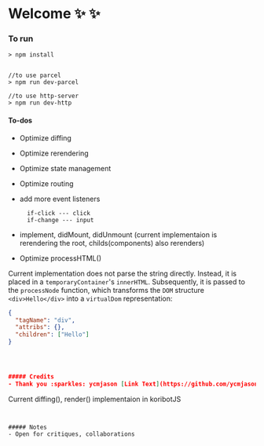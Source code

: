 # Welcome :sparkles: :sparkles:



### To run

```
> npm install


//to use parcel
> npm run dev-parcel

//to use http-server
> npm run dev-http

```


#### To-dos
- Optimize diffing
- Optimize rerendering
- Optimize state management
- Optimize routing
- add more event listeners
  
  ```  
    if-click --- click
    if-change --- input
  ```
- implement, didMount, didUnmount (current implementaion is rerendering the root, childs(components) also rerenders)
- Optimize processHTML()

Current implementation does not parse the string directly. Instead, it is placed in a `temporaryContainer`'s `innerHTML`. Subsequently, it is passed to the `processNode` function, which transforms the `DOM` structure `<div>Hello</div>` into a `virtualDom` representation:

```json
{
  "tagName": "div",
  "attribs": {},
  "children": ["Hello"]
}




##### Credits
- Thank you :sparkles: ycmjason [Link Text](https://github.com/ycmjason-talks/2018-11-21-manc-web-meetup-4/blob/master/src/vdom/diff.js)
```
Current diffing(), render() implementaion in koribotJS

```


##### Notes
- Open for critiques, collaborations

